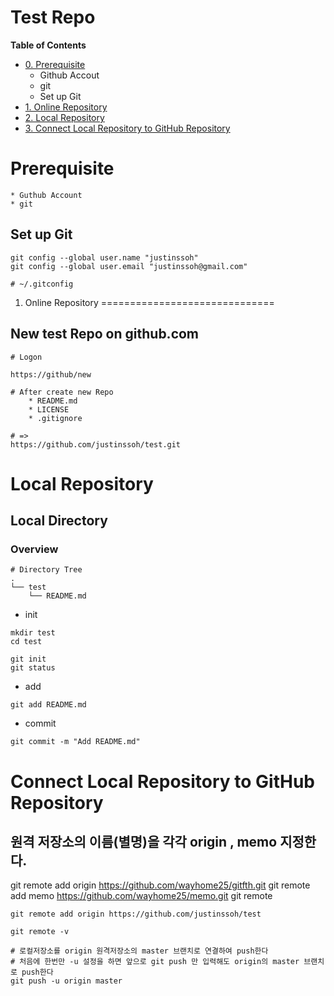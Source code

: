 Test Repo
==================================================
**Table of Contents**
* [ 0. Prerequisite ]( #prerequisite )
    - Github Accout
    - git
    - Set up Git
* [ 1. Online Repository ]( #online-repository )
* [ 2. Local Repository ]( #local-repository )
* [ 3. Connect Local Repository to GitHub Repository ]( #connect-local-repository-to-github-repository )



Prerequisite
==============================
    * Guthub Account
    * git

## Set up Git
```
git config --global user.name "justinssoh"
git config --global user.email "justinssoh@gmail.com"

# ~/.gitconfig
```


1. Online Repository
==============================
## New test Repo on github.com
```
# Logon

https://github/new

# After create new Repo
    * README.md
    * LICENSE
    * .gitignore

# =>
https://github.com/justinssoh/test.git
```



Local Repository
==============================
## Local Directory
###  Overview
```
# Directory Tree
.
└── test
    └── README.md    
```

* init
```
mkdir test
cd test

git init
git status
```

* add
```
git add README.md

```

* commit
```
git commit -m "Add README.md"
```



Connect Local Repository to GitHub Repository
==================================================
## 원격 저장소의 이름(별명)을 각각 origin , memo 지정한다.
git remote add origin https://github.com/wayhome25/gitfth.git
git remote add memo https://github.com/wayhome25/memo.git
git remote


```
git remote add origin https://github.com/justinssoh/test

git remote -v

# 로컬저장소를 origin 원격저장소의 master 브랜치로 연결하여 push한다
# 처음에 한번만 -u 설정을 하면 앞으로 git push 만 입력해도 origin의 master 브랜치로 push한다
git push -u origin master
```

